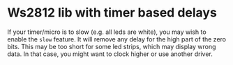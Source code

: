 # Ws2812 lib with timer based delays

If your timer/micro is to slow (e.g. all leds are white), you may wish to enable
the `slow` feature. It will remove any delay for the high part of the zero bits.
This may be too short for some led strips, which may display wrong data. In that
case, you might want to clock higher or use another driver.
